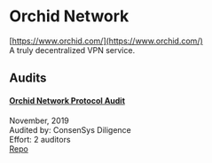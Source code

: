 # Orchid Network

[https://www.orchid.com/](https://www.orchid.com/)<br>
A truly decentralized VPN service.


## Audits


#### [Orchid Network Protocol Audit](https://diligence.consensys.net/audits/2019/11/orchid-network-protocol/)

November, 2019<br>
Audited by: ConsenSys Diligence<br>
Effort: 2 auditors<br>
[Repo](https://github.com/OrchidTechnologies/orchid)